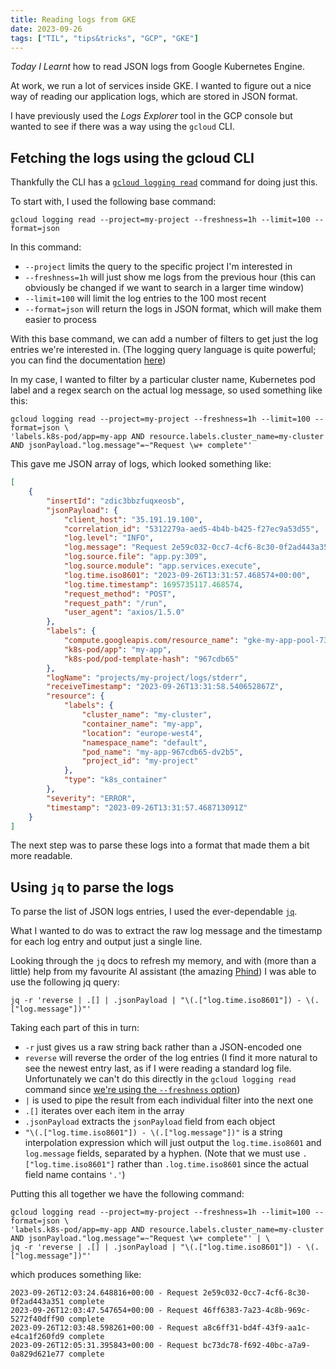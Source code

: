 ```yaml
---
title: Reading logs from GKE
date: 2023-09-26
tags: ["TIL", "tips&tricks", "GCP", "GKE"]
---
```


_Today I Learnt_ how to read JSON logs from Google Kubernetes Engine.

At work, we run a lot of services inside GKE. I wanted to figure out a nice way of reading our application logs, which are stored in JSON format.

I have previously used the _Logs Explorer_ tool in the GCP console but wanted to see if there was a way using the `gcloud` CLI.

## Fetching the logs using the gcloud CLI

Thankfully the CLI has a [`gcloud logging read`](https://cloud.google.com/sdk/gcloud/reference/logging/read) command for doing just this.

To start with, I used the following base command:

```shell
gcloud logging read --project=my-project --freshness=1h --limit=100 --format=json
```

In this command:
- `--project` limits the query to the specific project I'm interested in
- `--freshness=1h` will just show me logs from the previous hour (this can obviously be changed if we want to search in a larger time window)
- `--limit=100` will limit the log entries to the 100 most recent
- `--format=json` will return the logs in JSON format, which will make them easier to process

With this base command, we can add a number of filters to get just the log entries we're interested in. (The logging query language is quite powerful; you can find the documentation [here](https://cloud.google.com/logging/docs/view/logging-query-language))

In my case, I wanted to filter by a particular cluster name, Kubernetes pod label and a regex search on the actual log message, so used something like this:

```shell
gcloud logging read --project=my-project --freshness=1h --limit=100 --format=json \
'labels.k8s-pod/app=my-app AND resource.labels.cluster_name=my-cluster AND jsonPayload."log.message"=~"Request \w+ complete"'
```

This gave me JSON array of logs, which looked something like:

```json
[
    {
        "insertId": "zdic3bbzfuqxeosb",
        "jsonPayload": {
            "client_host": "35.191.19.100",
            "correlation_id": "5312279a-aed5-4b4b-b425-f27ec9a53d55",
            "log.level": "INFO",
            "log.message": "Request 2e59c032-0cc7-4cf6-8c30-0f2ad443a351 complete",
            "log.source.file": "app.py:309",
            "log.source.module": "app.services.execute",
            "log.time.iso8601": "2023-09-26T13:31:57.468574+00:00",
            "log.time.timestamp": 1695735117.468574,
            "request_method": "POST",
            "request_path": "/run",
            "user_agent": "axios/1.5.0"
        },
        "labels": {
            "compute.googleapis.com/resource_name": "gke-my-app-pool-730b810c-z4sx",
            "k8s-pod/app": "my-app",
            "k8s-pod/pod-template-hash": "967cdb65"
        },
        "logName": "projects/my-project/logs/stderr",
        "receiveTimestamp": "2023-09-26T13:31:58.540652867Z",
        "resource": {
            "labels": {
                "cluster_name": "my-cluster",
                "container_name": "my-app",
                "location": "europe-west4",
                "namespace_name": "default",
                "pod_name": "my-app-967cdb65-dv2b5",
                "project_id": "my-project"
            },
            "type": "k8s_container"
        },
        "severity": "ERROR",
        "timestamp": "2023-09-26T13:31:57.468713091Z"
    }
]
```

The next step was to parse these logs into a format that made them a bit more readable.

## Using `jq` to parse the logs

To parse the list of JSON logs entries, I used the ever-dependable [`jq`](https://jqlang.github.io/jq/).

What I wanted to do was to extract the raw log message and the timestamp for each log entry and output just a single line.

Looking through the `jq` docs to refresh my memory, and with (more than a little) help from my favourite AI assistant (the amazing [Phind](https://www.phind.com)) I was able to use the following jq query:

```shell
jq -r 'reverse | .[] | .jsonPayload | "\(.["log.time.iso8601"]) - \(.["log.message"])"'
```

Taking each part of this in turn:
- `-r` just gives us a raw string back rather than a JSON-encoded one
- `reverse` will reverse the order of the log entries (I find it more natural to see the newest entry last, as if I were reading a standard log file. Unfortunately we can't do this directly in the `gcloud logging read` command since [we're using the `--freshness` option](https://cloud.google.com/sdk/gcloud/reference/logging/read#--freshness))
- `|` is used to pipe the result from each individual filter into the next one
- `.[]` iterates over each item in the array
- `.jsonPayload` extracts the `jsonPayload` field from each object
- `"\(.["log.time.iso8601"]) - \(.["log.message"])"` is a string interpolation expression which will just output the `log.time.iso8601` and `log.message` fields, separated by a hyphen. (Note that we must use `.["log.time.iso8601"]` rather than `.log.time.iso8601` since the actual field name contains `'.'`)

Putting this all together we have the following command:

```shell
gcloud logging read --project=my-project --freshness=1h --limit=100 --format=json \
'labels.k8s-pod/app=my-app AND resource.labels.cluster_name=my-cluster AND jsonPayload."log.message"=~"Request \w+ complete"' | \
jq -r 'reverse | .[] | .jsonPayload | "\(.["log.time.iso8601"]) - \(.["log.message"])"'
```

which produces something like:

```plain
2023-09-26T12:03:24.648816+00:00 - Request 2e59c032-0cc7-4cf6-8c30-0f2ad443a351 complete
2023-09-26T12:03:47.547654+00:00 - Request 46ff6383-7a23-4c8b-969c-5272f40dff90 complete
2023-09-26T12:03:48.598261+00:00 - Request a8c6ff31-bd4f-43f9-aa1c-e4ca1f260fd9 complete
2023-09-26T12:05:31.395843+00:00 - Request bc73dc78-f692-40bc-a7a9-0a829d621e77 complete
```


